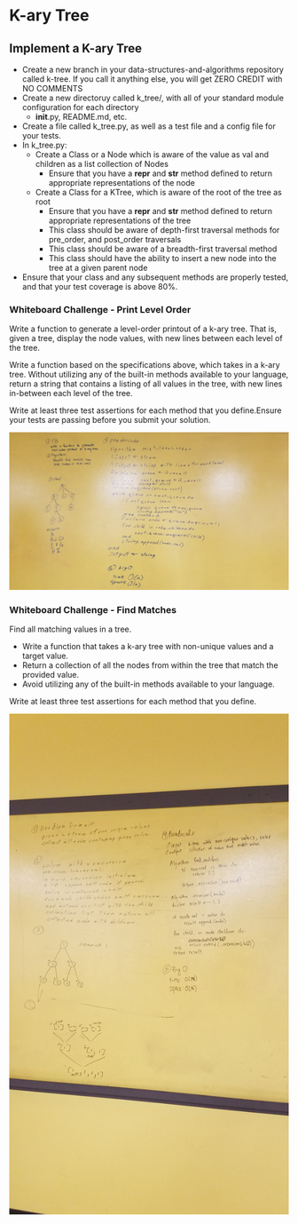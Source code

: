 # K-ary Tree

## Implement a K-ary Tree

- Create a new branch in your data-structures-and-algorithms repository called k-tree. If you call it anything else, you will get ZERO CREDIT with NO COMMENTS
- Create a new directoruy called k_tree/, with all of your standard module configuration for each directory
    - __init__.py, README.md, etc.
- Create a file called k_tree.py, as well as a test file and a config file for your tests.
- In k_tree.py:
    - Create a Class or a Node which is aware of the value as val and children as a list collection of Nodes
        - Ensure that you have a __repr__ and __str__ method defined to return appropriate representations of the node
    - Create a Class for a KTree, which is aware of the root of the tree as root
        - Ensure that you have a __repr__ and __str__ method defined to return appropriate representations of the tree
        - This class should be aware of depth-first traversal methods for pre_order, and post_order traversals
        - This class should be aware of a breadth-first traversal method
        - This class should have the ability to insert a new node into the tree at a given parent node
- Ensure that your class and any subsequent methods are properly tested, and that your test coverage is above 80%.


### Whiteboard Challenge - Print Level Order
Write a function to generate a level-order printout of a k-ary tree. That is, given a tree, display the node values, with new lines between each level of the tree.

Write a function based on the specifications above, which takes in a k-ary tree. Without utilizing any of the built-in methods available to your language, return a string that contains a listing of all values in the tree, with new lines in-between each level of the tree.

Write at least three test assertions for each method that you define.Ensure your tests are passing before you submit your solution.

![whiteboard](../../assets/print-level-order.jpg)


### Whiteboard Challenge - Find Matches
Find all matching values in a tree.

- Write a function that takes a k-ary tree with non-unique values and a target value.
- Return a collection of all the nodes from within the tree that match the provided value.
- Avoid utilizing any of the built-in methods available to your language.

Write at least three test assertions for each method that you define.

![whiteboard](../../assets/find_matches.jpg)
